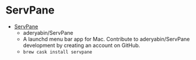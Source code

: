 # ServPane
- [ServPane](https://github.com/aderyabin/ServPane)
  -  aderyabin/ServPane
  - A launchd menu bar app for Mac. Contribute to aderyabin/ServPane development by creating an account on GitHub.
  - `brew cask install servpane`
